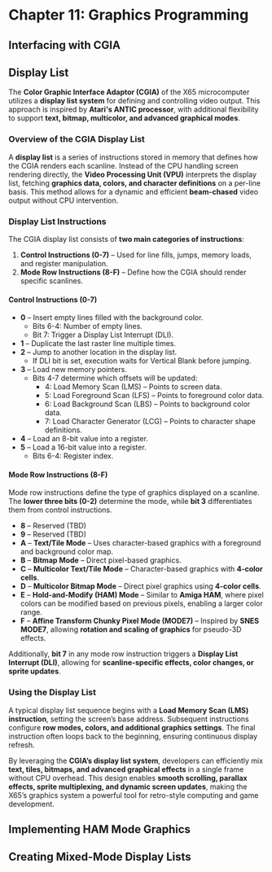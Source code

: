 # Chapter 11: Graphics Programming

## Interfacing with CGIA

## Display List

The **Color Graphic Interface Adaptor (CGIA)** of the X65 microcomputer utilizes a **display list system** for defining and controlling video output. This approach is inspired by **Atari's ANTIC processor**, with additional flexibility to support **text, bitmap, multicolor, and advanced graphical modes**.

### Overview of the CGIA Display List

A **display list** is a series of instructions stored in memory that defines how the CGIA renders each scanline. Instead of the CPU handling screen rendering directly, the **Video Processing Unit (VPU)** interprets the display list, fetching **graphics data, colors, and character definitions** on a per-line basis. This method allows for a dynamic and efficient **beam-chased** video output without CPU intervention.

### Display List Instructions

The CGIA display list consists of **two main categories of instructions**:

1. **Control Instructions (0-7)** – Used for line fills, jumps, memory loads, and register manipulation.
2. **Mode Row Instructions (8-F)** – Define how the CGIA should render specific scanlines.

#### Control Instructions (0-7)

- **0** – Insert empty lines filled with the background color.
  - Bits 6-4: Number of empty lines.
  - Bit 7: Trigger a Display List Interrupt (DLI).
- **1** – Duplicate the last raster line multiple times.
- **2** – Jump to another location in the display list.
  - If DLI bit is set, execution waits for Vertical Blank before jumping.
- **3** – Load new memory pointers.
  - Bits 4-7 determine which offsets will be updated:
    - 4: Load Memory Scan (LMS) – Points to screen data.
    - 5: Load Foreground Scan (LFS) – Points to foreground color data.
    - 6: Load Background Scan (LBS) – Points to background color data.
    - 7: Load Character Generator (LCG) – Points to character shape definitions.
- **4** – Load an 8-bit value into a register.
- **5** – Load a 16-bit value into a register.
  - Bits 6-4: Register index.

#### Mode Row Instructions (8-F)

Mode row instructions define the type of graphics displayed on a scanline. The **lower three bits (0-2)** determine the mode, while **bit 3** differentiates them from control instructions.

- **8** – Reserved (TBD)
- **9** – Reserved (TBD)
- **A** – **Text/Tile Mode** – Uses character-based graphics with a foreground and background color map.
- **B** – **Bitmap Mode** – Direct pixel-based graphics.
- **C** – **Multicolor Text/Tile Mode** – Character-based graphics with **4-color cells**.
- **D** – **Multicolor Bitmap Mode** – Direct pixel graphics using **4-color cells**.
- **E** – **Hold-and-Modify (HAM) Mode** – Similar to **Amiga HAM**, where pixel colors can be modified based on previous pixels, enabling a larger color range.
- **F** – **Affine Transform Chunky Pixel Mode (MODE7)** – Inspired by **SNES MODE7**, allowing **rotation and scaling of graphics** for pseudo-3D effects.

Additionally, **bit 7** in any mode row instruction triggers a **Display List Interrupt (DLI)**, allowing for **scanline-specific effects, color changes, or sprite updates**.

### Using the Display List

A typical display list sequence begins with a **Load Memory Scan (LMS) instruction**, setting the screen’s base address. Subsequent instructions configure **row modes, colors, and additional graphics settings**. The final instruction often loops back to the beginning, ensuring continuous display refresh.

By leveraging the **CGIA’s display list system**, developers can efficiently mix **text, tiles, bitmaps, and advanced graphical effects** in a single frame without CPU overhead. This design enables **smooth scrolling, parallax effects, sprite multiplexing, and dynamic screen updates**, making the X65’s graphics system a powerful tool for retro-style computing and game development.

## Implementing HAM Mode Graphics

## Creating Mixed-Mode Display Lists
